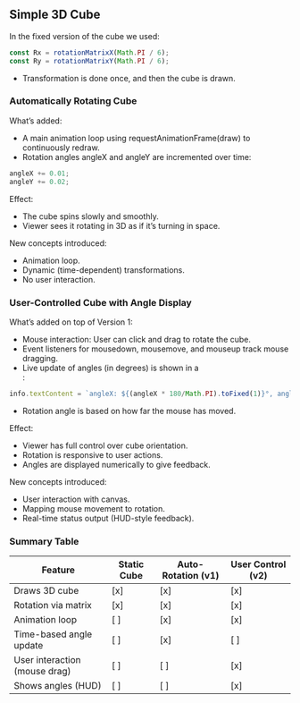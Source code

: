 
## Simple 3D Cube

In the fixed version of the cube we used:

```javascript
const Rx = rotationMatrixX(Math.PI / 6);
const Ry = rotationMatrixY(Math.PI / 6);
```

- Transformation is done once, and then the cube is drawn.


### Automatically Rotating Cube

What’s added:
- A main animation loop using requestAnimationFrame(draw) to continuously redraw.
- Rotation angles angleX and angleY are incremented over time:

```javascript
angleX += 0.01;
angleY += 0.02;
```

Effect:
- The cube spins slowly and smoothly.
- Viewer sees it rotating in 3D as if it’s turning in space.

New concepts introduced:
- Animation loop.
- Dynamic (time-dependent) transformations.
- No user interaction.


### User-Controlled Cube with Angle Display

What’s added on top of Version 1:
- Mouse interaction: User can click and drag to rotate the cube.
- Event listeners for mousedown, mousemove, and mouseup track mouse dragging.
- Live update of angles (in degrees) is shown in a <div>:

```javascript
info.textContent = `angleX: ${(angleX * 180/Math.PI).toFixed(1)}°, angleY: ...`
```

- Rotation angle is based on how far the mouse has moved.

Effect:
- Viewer has full control over cube orientation.
- Rotation is responsive to user actions.
- Angles are displayed numerically to give feedback.

New concepts introduced:
- User interaction with canvas.
- Mapping mouse movement to rotation.
- Real-time status output (HUD-style feedback).


### Summary Table

|Feature                         | Static Cube | Auto-Rotation (v1) | User Control (v2)|
|-------------------------------|-------------|---------------------|-------------------|
|Draws 3D cube                  | [x]         | [x]                 | [x]|
|Rotation via matrix            | [x]         | [x]                 | [x]|
|Animation loop                 | [ ]         | [x]                 | [x]|
|Time-based angle update        | [ ]         | [x]                 | [ ]|
|User interaction (mouse drag)  | [ ]         | [ ]                 | [x]|
|Shows angles (HUD)             | [ ]         | [ ]                 | [x]|

